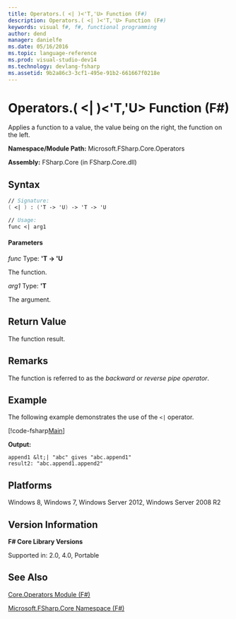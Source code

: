 ```yaml
---
title: Operators.( <| )<'T,'U> Function (F#)
description: Operators.( <| )<'T,'U> Function (F#)
keywords: visual f#, f#, functional programming
author: dend
manager: danielfe
ms.date: 05/16/2016
ms.topic: language-reference
ms.prod: visual-studio-dev14
ms.technology: devlang-fsharp
ms.assetid: 9b2a86c3-3cf1-495e-91b2-661667f0218e 
---
```


# Operators.( <| )<'T,'U> Function (F#)

Applies a function to a value, the value being on the right, the function on the left.

**Namespace/Module Path:** Microsoft.FSharp.Core.Operators

**Assembly:** FSharp.Core (in FSharp.Core.dll)


## Syntax

```fsharp
// Signature:
( <| ) : ('T -> 'U) -> 'T -> 'U

// Usage:
func <| arg1
```

#### Parameters
*func*
Type: **'T -&gt; 'U**


The function.


*arg1*
Type: **'T**


The argument.

## Return Value

The function result.

## Remarks

The function is referred to as the *backward* or *reverse pipe operator*.

## Example

The following example demonstrates the use of the `<|` operator.

[!code-fsharp[Main](snippets/fsoperators/snippet4.fs)]

**Output:**

```
append1 &lt;| "abc" gives "abc.append1"
result2: "abc.append1.append2"
```

## Platforms
Windows 8, Windows 7, Windows Server 2012, Windows Server 2008 R2

## Version Information
**F# Core Library Versions**

Supported in: 2.0, 4.0, Portable

## See Also
[Core.Operators Module &#40;F&#35;&#41;](Core.Operators-Module-%5BFSharp%5D.md)

[Microsoft.FSharp.Core Namespace &#40;F&#35;&#41;](Microsoft.FSharp.Core-Namespace-%5BFSharp%5D.md)